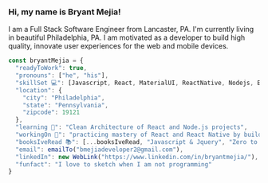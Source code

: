 <h3> Hi, my name is Bryant Mejia! </h3>
<p> I am a Full Stack Software Engineer from Lancaster, PA. I'm currently living in beautiful Philadelphia, PA. I am motivated as a developer to build high quality, innovate user experiences for the web and mobile devices. </p>

```javascript
const bryantMejia = {
  "readyToWork": true,
  "pronouns": ["he", "his"],
  "skillSet 💻": [Javascript, React, MaterialUI, ReactNative, Nodejs, Expressjs, MongoDB, HTML, CSS, SASS],
  "location": {
    "city": "Philadelphia",
    "state": "Pennsylvania",
    "zipcode": 19121
  },
  "learning 🌱": "Clean Architecture of React and Node.js projects",
  "workingOn 🔭": "practicing mastery of React and React Native by building a social media application",
  "booksIveRead 📚": [...booksIveRead, "Javascript & Jquery", "Zero to One"],
  "email": emailTo("bmejiadeveloper2@gmail.com"),
  "linkedIn": new WebLink("https://www.linkedin.com/in/bryantmejia/"),
  "funfact": "I love to sketch when I am not programming"
}
```
